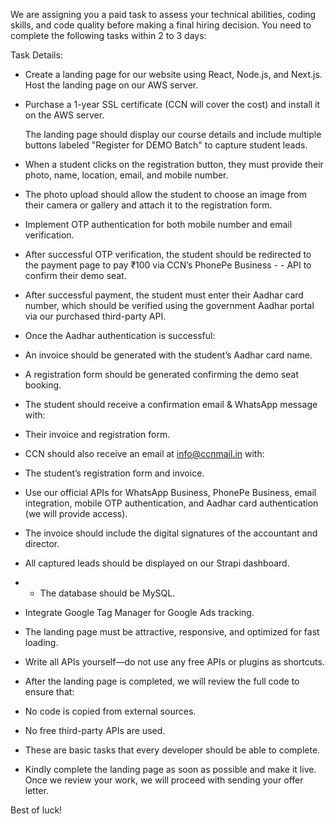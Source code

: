 We are assigning you a paid task to assess your technical abilities, coding skills, and code quality before making a final hiring decision. You need to complete the following tasks within 2 to 3 days:

Task Details:

- Create a landing page for our website using React, Node.js, and Next.js.
  Host the landing page on our AWS server.

- Purchase a 1-year SSL certificate (CCN will cover the cost) and install it on the AWS server.

  The landing page should display our course details and include multiple buttons labeled "Register for DEMO Batch" to capture student leads.

- When a student clicks on the registration button, they must provide their photo, name, location, email, and mobile number.
- The photo upload should allow the student to choose an image from their camera or gallery and attach it to the registration form.
- Implement OTP authentication for both mobile number and email verification.
- After successful OTP verification, the student should be redirected to the payment page to pay ₹100 via CCN’s PhonePe Business - - API to confirm their demo seat.
- After successful payment, the student must enter their Aadhar card number, which should be verified using the government Aadhar portal via our purchased third-party API.
- Once the Aadhar authentication is successful:
- An invoice should be generated with the student’s Aadhar card name.
- A registration form should be generated confirming the demo seat booking.
- The student should receive a confirmation email & WhatsApp message with:
- Their invoice and registration form.
- CCN should also receive an email at info@ccnmail.in with:
- The student’s registration form and invoice.
- Use our official APIs for WhatsApp Business, PhonePe Business, email integration, mobile OTP authentication, and Aadhar card authentication (we will provide access).
- The invoice should include the digital signatures of the accountant and director.
- All captured leads should be displayed on our Strapi dashboard.
- - The database should be MySQL.
- Integrate Google Tag Manager for Google Ads tracking.
- The landing page must be attractive, responsive, and optimized for fast loading.
- Write all APIs yourself—do not use any free APIs or plugins as shortcuts.
- After the landing page is completed, we will review the full code to ensure that:
- No code is copied from external sources.
- No free third-party APIs are used.
- These are basic tasks that every developer should be able to complete.
- Kindly complete the landing page as soon as possible and make it live. Once we review your work, we will proceed with sending your offer letter.

Best of luck!
